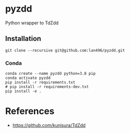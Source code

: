 # pyzdd
Python wrapper to TdZdd

## Installation

```script
git clone --recursive git@github.com:lan496/pyzdd.git
```

### Conda
```
conda create --name pyzdd python=3.8 pip
conda activate pyzdd
pip install -r requirements.txt
# pip install -r requirements-dev.txt
pip install -e .
```

# References
- https://github.com/kunisura/TdZdd
